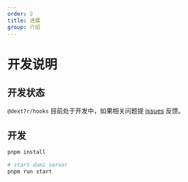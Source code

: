 ```yaml
---
order: 2
title: 进展
group: 介绍
---
```


# 开发说明

## 开发状态

`@dext7r/hooks` 目前处于开发中，如果相关问题提 [issues](https://github.com/h7ml/hooks/issues) 反馈。

## 开发

```bash
pnpm install

# start dumi server
pnpm run start
```

